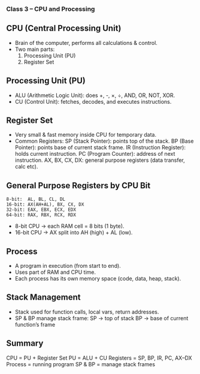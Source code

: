 ### Class 3 – CPU and Processing

## CPU (Central Processing Unit)

- Brain of the computer, performs all calculations & control.
- Two main parts:
  1. Processing Unit (PU)
  2. Register Set

## Processing Unit (PU)

- ALU (Arithmetic Logic Unit): does +, -, ×, ÷, AND, OR, NOT, XOR.
- CU (Control Unit): fetches, decodes, and executes instructions.

## Register Set

- Very small & fast memory inside CPU for temporary data.
- Common Registers:
  SP (Stack Pointer): points top of the stack.
  BP (Base Pointer): points base of current stack frame.
  IR (Instruction Register): holds current instruction.
  PC (Program Counter): address of next instruction.
  AX, BX, CX, DX: general purpose registers (data transfer, calc etc).

## General Purpose Registers by CPU Bit

    8-bit:  AL, BL, CL, DL
    16-bit: AX(AH+AL), BX, CX, DX
    32-bit: EAX, EBX, ECX, EDX
    64-bit: RAX, RBX, RCX, RDX

- 8-bit CPU → each RAM cell = 8 bits (1 byte).
- 16-bit CPU → AX split into AH (high) + AL (low).

## Process

- A program in execution (from start to end).
- Uses part of RAM and CPU time.
- Each process has its own memory space (code, data, heap, stack).

## Stack Management

- Stack used for function calls, local vars, return addresses.
- SP & BP manage stack frame:
  SP → top of stack
  BP → base of current function’s frame

## Summary

CPU = PU + Register Set
PU = ALU + CU
Registers = SP, BP, IR, PC, AX–DX
Process = running program
SP & BP = manage stack frames
